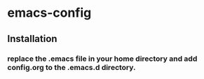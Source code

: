 # emacs-config
## Installation
### replace the .emacs file in your home directory and add config.org to the .emacs.d directory. 